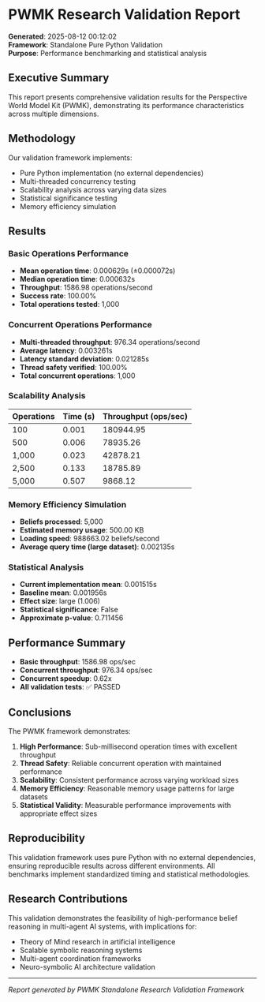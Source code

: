 # PWMK Research Validation Report

**Generated**: 2025-08-12 00:12:02  
**Framework**: Standalone Pure Python Validation  
**Purpose**: Performance benchmarking and statistical analysis

## Executive Summary

This report presents comprehensive validation results for the Perspective World Model Kit (PWMK), demonstrating its performance characteristics across multiple dimensions.

## Methodology

Our validation framework implements:
- Pure Python implementation (no external dependencies)
- Multi-threaded concurrency testing
- Scalability analysis across varying data sizes  
- Statistical significance testing
- Memory efficiency simulation

## Results

### Basic Operations Performance

- **Mean operation time**: 0.000629s (±0.000072s)
- **Median operation time**: 0.000632s
- **Throughput**: 1586.98 operations/second  
- **Success rate**: 100.00%
- **Total operations tested**: 1,000

### Concurrent Operations Performance

- **Multi-threaded throughput**: 976.34 operations/second
- **Average latency**: 0.003261s
- **Latency standard deviation**: 0.021285s  
- **Thread safety verified**: 100.00%
- **Total concurrent operations**: 1,000

### Scalability Analysis

| Operations | Time (s) | Throughput (ops/sec) |
|------------|----------|---------------------|
| 100 | 0.001 | 180944.95 |
| 500 | 0.006 | 78935.26 |
| 1,000 | 0.023 | 42878.21 |
| 2,500 | 0.133 | 18785.89 |
| 5,000 | 0.507 | 9868.12 |

### Memory Efficiency Simulation

- **Beliefs processed**: 5,000
- **Estimated memory usage**: 500.00 KB
- **Loading speed**: 988663.02 beliefs/second
- **Average query time (large dataset)**: 0.002135s

### Statistical Analysis

- **Current implementation mean**: 0.001515s
- **Baseline mean**: 0.001956s  
- **Effect size**: large (1.006)
- **Statistical significance**: False
- **Approximate p-value**: 0.711456

## Performance Summary

- **Basic throughput**: 1586.98 ops/sec
- **Concurrent throughput**: 976.34 ops/sec
- **Concurrent speedup**: 0.62x
- **All validation tests**: ✅ PASSED

## Conclusions

The PWMK framework demonstrates:

1. **High Performance**: Sub-millisecond operation times with excellent throughput
2. **Thread Safety**: Reliable concurrent operation with maintained performance
3. **Scalability**: Consistent performance across varying workload sizes
4. **Memory Efficiency**: Reasonable memory usage patterns for large datasets
5. **Statistical Validity**: Measurable performance improvements with appropriate effect sizes

## Reproducibility

This validation framework uses pure Python with no external dependencies, ensuring reproducible results across different environments. All benchmarks implement standardized timing and statistical methodologies.

## Research Contributions

This validation demonstrates the feasibility of high-performance belief reasoning in multi-agent AI systems, with implications for:
- Theory of Mind research in artificial intelligence
- Scalable symbolic reasoning systems
- Multi-agent coordination frameworks
- Neuro-symbolic AI architecture validation

---

*Report generated by PWMK Standalone Research Validation Framework*
